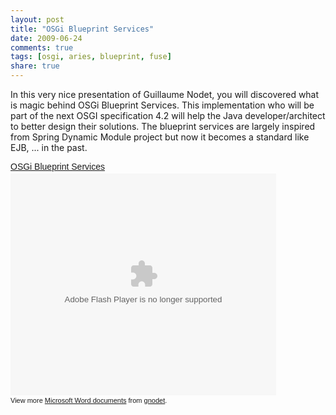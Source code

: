 ```yaml
---
layout: post
title: "OSGi Blueprint Services"
date: 2009-06-24
comments: true
tags: [osgi, aries, blueprint, fuse]
share: true
---
```


In this very nice presentation of Guillaume Nodet, you will discovered what is magic behind OSGi Blueprint Services. This implementation who will be part of the next OSGI specification 4.2 will help the Java developer/architect to better design their solutions. The blueprint services are largely inspired from Spring Dynamic Module project but now it becomes a standard like EJB, ... in the past.

<div style="width: 425px; text-align: left;" id="__ss_1622424"><a style="margin: 12px 0pt 3px; font-family: Helvetica,Arial,Sans-serif; font-style: normal; font-variant: normal; font-weight: normal; font-size: 14px; line-height: normal; font-size-adjust: none; font-stretch: normal; display: block; text-decoration: underline;" href="http://www.slideshare.net/gnodet/osgi-blueprint-services-1622424?type=powerpoint" title="OSGi Blueprint Services">OSGi Blueprint Services</a><object style="margin: 0px;" width="425" height="355"><param name="movie" value="http://static.slidesharecdn.com/swf/ssplayer2.swf?doc=blueprintservices-090622184559-phpapp01&amp;stripped_title=osgi-blueprint-services-1622424"><param name="allowFullScreen" value="true"><param name="allowScriptAccess" value="always"><embed src="http://static.slidesharecdn.com/swf/ssplayer2.swf?doc=blueprintservices-090622184559-phpapp01&amp;stripped_title=osgi-blueprint-services-1622424" type="application/x-shockwave-flash" allowscriptaccess="always" allowfullscreen="true" width="425" height="355"></embed></object><div style="font-size: 11px; font-family: tahoma,arial; height: 26px; padding-top: 2px;">View more <a style="text-decoration: underline;" href="http://www.slideshare.net/">Microsoft Word documents</a> from <a style="text-decoration: underline;" href="http://www.slideshare.net/gnodet">gnodet</a>.

